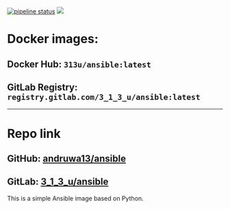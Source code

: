 [![pipeline status](https://gitlab.com/3_1_3_u/ansible/badges/master/pipeline.svg)](https://gitlab.com/3_1_3_u/ansible/commits/master)
[![](https://images.microbadger.com/badges/image/313u/ansible.svg)](https://microbadger.com/images/313u/ansible "Get your own image badge on microbadger.com")
# Docker images:

## Docker Hub: `313u/ansible:latest`

## GitLab Registry: `registry.gitlab.com/3_1_3_u/ansible:latest`
****
# Repo link

## GitHub: [andruwa13/ansible](https://github.com/andruwa13/ansible)

## GitLab: [3_1_3_u/ansible](https://gitlab.com/3_1_3_u/ansible)

This is a simple Ansible image based on Python.
